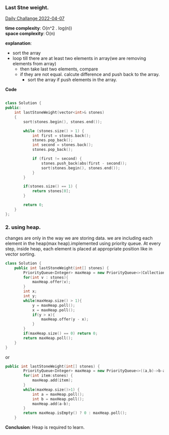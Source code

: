 ### Last Stne weight.

[Daily Challange 2022-04-07](https://leetcode.com/problems/last-stone-weight/)

**time complexity**: O(n^2 . log(n))  
**space complexity**: O(n)

**explanation**:

- sort the array
- loop till there are at least two elements in array(we are removing elements from array)
  - then take last two elements, compare
  - if they are not equal. calcute difference and push back to the array.
    - sort the array if push elements in the array.

**Code**

```cpp

class Solution {
public:
    int lastStoneWeight(vector<int>& stones)
    {
        sort(stones.begin(), stones.end());

        while (stones.size() > 1) {
            int first = stones.back();
            stones.pop_back();
            int second = stones.back();
            stones.pop_back();

            if (first != second) {
                stones.push_back(abs(first - second));
                sort(stones.begin(), stones.end());
            }
        }

        if(stones.size() == 1) {
            return stones[0];
        }

        return 0;
    }
};
```

### 2. using heap.

changes are only in the way we are storing data. we are including each element in the heap(max heap).implemented using priority queue. At every step, inside heap, each element is placed at appropriate position like in vector sorting.

```cpp
class Solution {
    public int lastStoneWeight(int[] stones) {
        PriorityQueue<Integer> maxHeap = new PriorityQueue<>(Collections.reverseOrder());
        for(int v : stones){
            maxHeap.offer(v);
        }
        int x;
        int y;
        while(maxHeap.size() > 1){
            y = maxHeap.poll();
            x = maxHeap.poll();
            if(y > x){
                maxHeap.offer(y - x);
            }
        }
        if(maxHeap.size() == 0) return 0;
        return maxHeap.poll();
    }
}
```

or

```cpp
public int lastStoneWeight(int[] stones) {
        PriorityQueue<Integer> maxHeap = new PriorityQueue<>((a,b)->b-a);
        for(int item:stones) {
            maxHeap.add(item);
        }
        while(maxHeap.size()>1) {
            int a = maxHeap.poll();
            int b = maxHeap.poll();
            maxHeap.add(a-b);
        }
        return maxHeap.isEmpty() ? 0 : maxHeap.poll();
    }
```

**Conclusion**: Heap is required to learn.
